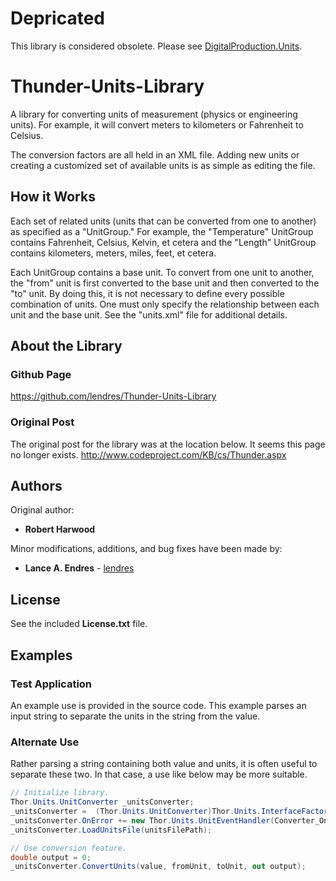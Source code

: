 # Depricated
This library is considered obsolete.  Please see [DigitalProduction.Units](https://github.com/lendres/DigitalProduction.Units).
# Thunder-Units-Library
A library for converting units of measurement (physics or engineering units).  For example, it will convert meters to kilometers or Fahrenheit to Celsius.

The conversion factors are all held in an XML file.  Adding new units or creating a customized set of available units is as simple as editing the file.

## How it Works
Each set of related units (units that can be converted from one to another) as specified as a "UnitGroup."  For example, the "Temperature" UnitGroup contains Fahrenheit, Celsius, Kelvin, et cetera and the "Length" UnitGroup contains kilometers, meters, miles, feet, et cetera.

Each UnitGroup contains a base unit.  To convert from one unit to another, the "from" unit is first converted to the base unit and then converted to the "to" unit.  By doing this, it is not necessary to define every possible combination of units.  One must only specify the relationship between each unit and the base unit.  See the "units.xml" file for additional details.

## About the Library
### Github Page
https://github.com/lendres/Thunder-Units-Library

### Original Post
The original post for the library was at the location below.  It seems this page no longer exists.
http://www.codeproject.com/KB/cs/Thunder.aspx

## Authors
Original author:
* **Robert Harwood**

Minor modifications, additions, and bug fixes have been made by:
* **Lance A. Endres** - [lendres](https://github.com/lendres)

## License

See the included **License.txt** file.

## Examples
### Test Application
An example use is provided in the source code.  This example parses an input string to separate the units in the string from the value.

### Alternate Use
Rather parsing a string containing both value and units, it is often useful to separate these two.  In that case, a use like below may be more suitable.

```csharp
// Initialize library.
Thor.Units.UnitConverter _unitsConverter;
_unitsConverter =  (Thor.Units.UnitConverter)Thor.Units.InterfaceFactory.CreateUnitConverter();
_unitsConverter.OnError += new Thor.Units.UnitEventHandler(Converter_OnError);
_unitsConverter.LoadUnitsFile(unitsFilePath);

// Use conversion feature.
double output = 0;
_unitsConverter.ConvertUnits(value, fromUnit, toUnit, out output);
```

